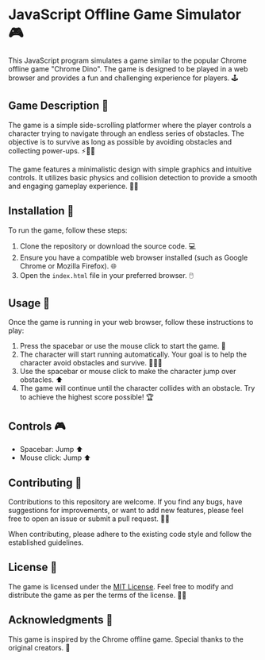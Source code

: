 # JavaScript Offline Game Simulator 🎮

This JavaScript program simulates a game similar to the popular Chrome offline game "Chrome Dino". The game is designed to be played in a web browser and provides a fun and challenging experience for players. 🕹️

## Game Description 📜

The game is a simple side-scrolling platformer where the player controls a character trying to navigate through an endless series of obstacles. The objective is to survive as long as possible by avoiding obstacles and collecting power-ups. ⚡🏃‍♂️

The game features a minimalistic design with simple graphics and intuitive controls. It utilizes basic physics and collision detection to provide a smooth and engaging gameplay experience. 🎨✨

## Installation 🚀

To run the game, follow these steps:

1. Clone the repository or download the source code. 💻
2. Ensure you have a compatible web browser installed (such as Google Chrome or Mozilla Firefox). 🌐
3. Open the `index.html` file in your preferred browser. 🖱️

## Usage 🎯

Once the game is running in your web browser, follow these instructions to play:

1. Press the spacebar or use the mouse click to start the game. 🚀
2. The character will start running automatically. Your goal is to help the character avoid obstacles and survive. 🏃‍♂️🚫
3. Use the spacebar or mouse click to make the character jump over obstacles. ⬆️
4. The game will continue until the character collides with an obstacle. Try to achieve the highest score possible! 🏆

## Controls 🎮

- Spacebar: Jump ⬆️
- Mouse click: Jump ⬆️

## Contributing 🤝

Contributions to this repository are welcome. If you find any bugs, have suggestions for improvements, or want to add new features, please feel free to open an issue or submit a pull request. 🐛🔧

When contributing, please adhere to the existing code style and follow the established guidelines.

## License 📄

The game is licensed under the [MIT License](LICENSE). Feel free to modify and distribute the game as per the terms of the license. 📜🆓

## Acknowledgments 🙏

This game is inspired by the Chrome offline game. 
Special thanks to the original creators. 👏
